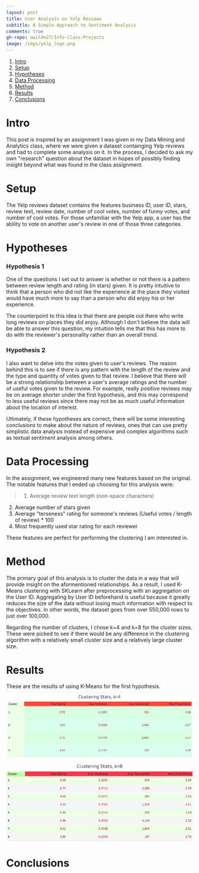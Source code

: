 ```yaml
---
layout: post
title: User Analysis on Yelp Reviews
subtitle: A Simple Approach to Sentiment Analysis
comments: true
gh-repo: awilde27/Info-Class-Projects
image: /imgs/yelp_logo.png
---
```



1. [Intro](#intro) 
2. [Setup](#setup)
3. [Hypotheses](#hypotheses)
4. [Data Processing](#data-processing)
5. [Method](#method)
6. [Results](#results)
7. [Conclusions](#conclusions)


# Intro

This post is inspired by an assignment I was given in my Data Mining and Analytics class, where we were given a dataset containging Yelp reviews and had to complete some analysis on it. In the process, I decided to ask my own "research" question about the dataset in hopes of possibly finding insight beyond what was found in the class assignment. 

# Setup

The Yelp reviews dataset contains the features business ID, user ID, stars, review text, review date, number of cool votes, number of funny votes, and number of cool votes. For those unfamiliar with the Yelp app, a user has the ability to vote on another user's review in one of those three categories.  

# Hypotheses

### Hypothesis 1

One of the questions I set out to answer is whether or not there is a pattern between review length and rating (in stars) given. It is pretty intuitive to think that a person who did not like the experience at the place they visited would have much more to say than a person who did enjoy his or her experience. 

The counterpoint to this idea is that there are people out there who write long reviews on places they did enjoy. Although I don't believe the data will be able to answer this question, my intuition tells me that this has more to do with the reviewer's personality rather than an overall trend.

### Hypothesis 2

I also want to delve into the votes given to user's reviews. The reason behind this is to see if there is any pattern with the length of the review and the type and quantity of votes given to that review. I believe that there will be a strong relationship between a user's average ratings and the number of useful votes given to the review. For example, really positive reviews may be on average shorter under the first hypothesis, and this may correspond to less useful reviews since there may not be as much useful information about the location of interest.

Ultimately, if these hypotheses are correct, there will be some interesting conclusions to make about the nature of reviews, ones that can use pretty simplistic data analysis instead of expensive and complex algorithms such as textual sentiment analysis among others.

# Data Processing

In the assignment, we engineered many new features based on the original. The notable features that I ended up choosing for this analysis were: 

> 1. Average review text length (non-space characters)
2. Average number of stars given
3. Average "terseness" rating for someone's reviews (Useful votes / length of review) * 100
4. Most frequently used star rating for each reviewer

These features are perfect for performing the clustering I am interested in.

# Method

The primary goal of this analysis is to cluster the data in a way that will provide insight on the aformentioned relationships. As a result, I used K-Means clustering with SKLearn after preprocessing with an aggregation on the User ID. Aggregating by User ID beforehand is useful because it greatly reduces the size of the data without losing much information with respect to the objectives. In other words, the dataset goes from over 550,000 rows to just over 100,000. 

Regarding the number of clusters, I chose k=4 and k=8 for the cluster sizes. These were picked to see if there would be any difference in the clustering algorithm with a relatively small cluster size and a relatively large cluster size. 

# Results

These are the results of using K-Means for the first hypothesis. 

![Cluster 4](/imgs/yelp_cluster4_table.png)

![Cluster 8](/imgs/yelp_cluster8_table.png)


# Conclusions





